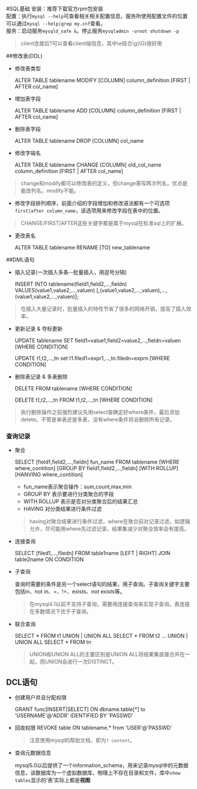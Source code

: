 #SQL基础
安装：推荐下载官方rpm包安装   
配置：执行`mysql --help`可查看相关相关配置信息，服务所使用配置文件的位置可以通过`mysql --help|grep my.cnf`查看。   
服务：启动服务`mysqld_safe &`，停止服务`mysqladmin -uroot shutdown -p`
> client连接后?可以查看client端信息，其中\e结合\g(\G)很好用

##修改表(DDL)
- 修改表类型
	
	ALTER TABLE tablename MODIFY [COLUMN] column_definition [FIRST | AFTER col_name]

- 增加表字段
	
	ALTER TABLE tablename ADD [COLUMN] column_definition [FIRST | AFTER col_name]
	
- 删除表字段
	
	ALTER TABLE tablename DROP [COLUMN] col_name
	
- 修改字端名
	
	ALTER TABLE tablename CHANGE [COLUMN] old_col_name column_definition [FIRST | AFTER col_name]
	
> change和modify都可以修改表的定义，但change需写两次列名，优点是能改列名，modify不能。

- 修改字段排列顺序，前面介绍的字段增加和修改语法都有一个可选项 `first|after column_name`，该选项用来修改字段在表中的位置。

> CHANGE/FIRST|AFTER这些关键字都是属于mysql在标准sql上的扩展。

- 更改表名
	
	ALTER TABLE tablename RENAME [TO] new_tablename
	
##DML语句
- 插入记录(一次插入多条--批量插入，用逗号分隔)
	
	INSERT INTO tablename(field1,field2,...,fieldn) VALUES(value1,value2,...,valuen) [,(value1,value2,...,valuen),...,(value1,value2,...,valuen)];
	
> 在插入大量记录时，批量插入的特性节省了很多的网络开销，提高了插入效率。

- 更新记录 & 夺标更新
	
	UPDATE tablename SET field1=value1,field2=value2,...,fieldn=valuen [WHERE CONDITION]
	
	UPDATE t1,t2,...,tn set t1.filed1=expr1,...,tn.filedn=exprn [WHERE CONDITION]

- 删除表记录 & 多表删除
	
	DELETE FROM tablename [WHERE CONDITION]
	
	DELETE t1,t2,...,tn FROM t1,t2,...,tn [WHERE CONDITION]

> 执行删除操作之前强烈建议先用select查确定好where条件，最后添加delete。不管是单表还是多表，没有where条件将会删除所有记录。

### 查询记录
- 聚合
	
	SELECT [field1,field2,...,fieldn] fun_name
	FROM tablename 
	[WHERE where_contition] 
	[GROUP BY field1,field2,...,fieldn] 
	[WITH ROLLUP]
	[HANVING where_contition]
	
	- fun_name表示聚合操作：sum,count,max,min
	- GROUP BY 表示要进行分类聚合的字段
	- WITH ROLLUP 表示是否对分类聚合后的结果汇总
	- HAVING 对分类结果进行条件过滤
	
	>having对聚合结果进行条件过滤，where在聚合前对记录过滤，如逻辑允许，尽可能用where先过滤记录，结果集减少对聚合效率会有提高。
	
- 连接查询
	
	SELECT [filed1,...,filedn] FROM table1name [LEFT | RIGHT] JOIN table2name ON CONDITION

- 子查询
 	
 	查询时需要的条件是另一个select语句的结果，用子查询。子查询关键字主要包括in、not in、=、!=、exists、not exists等。
 	> 在mysql4.1以前不支持子查询，需要用连接查询来实现子查询。表连接在多数情况下优于子查询。

- 联合查询
	
	SELECT * FROM t1
	UNION | UNION ALL
	SELECT * FROM t2
	...
	UNION | UNION ALL
	SELECT * FROM tn
	
	> UNION和UNION ALL的主要区别是UNION ALL将结果集直接合并在一起，而UNION会进行一次DISTINCT。

## DCL语句
- 创建用户并且分配权限
	
	GRANT func[INSERT|SELECT] ON dbname.table[*] to 'USERNAME'@'ADDR' IDENTIFIED BY 'PASSWD'
	
- 回收权限
	REVOKE table ON tablename.* from 'USER'@'PASSWD'
	> 注意使用mysql的帮助文档，即为`? content`。
	
- 查询元数据信息
	
	mysql5.0以后提供了一个information_schema，用来记录mysql中的元数据信息，该数据库为一个虚拟数据库，物理上不存在目录和文件，库中`show tables`显示的‘表’实际上都是**视图**
	